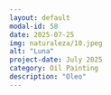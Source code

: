 ```yaml
---
layout: default
modal-id: 58
date: 2025-07-25
img: naturaleza/10.jpeg
alt: "Luna"
project-date: July 2025
category: Oil Painting
description: "Oleo"
---
```

